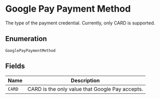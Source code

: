 
# Google Pay Payment Method

The type of the payment credential. Currently, only CARD is supported.

## Enumeration

`GooglePayPaymentMethod`

## Fields

| Name | Description |
|  --- | --- |
| `CARD` | CARD is the only value that Google Pay accepts. |

